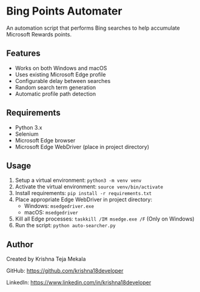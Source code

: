 # Bing Points Automater

An automation script that performs Bing searches to help accumulate Microsoft Rewards points.

## Features
- Works on both Windows and macOS
- Uses existing Microsoft Edge profile
- Configurable delay between searches
- Random search term generation
- Automatic profile path detection

## Requirements
- Python 3.x
- Selenium
- Microsoft Edge browser
- Microsoft Edge WebDriver (place in project directory)

## Usage
1. Setup a virtual environment: `python3 -m venv venv`
2. Activate the virtual environment: `source venv/bin/activate`
3. Install requirements: `pip install -r requirements.txt`
4. Place appropriate Edge WebDriver in project directory:
   - Windows: `msedgedriver.exe`
   - macOS: `msedgedriver`
5. Kill all Edge processes: `taskkill /IM msedge.exe /F` (Only on Windows)
6. Run the script: `python auto-searcher.py`

## Author
Created by Krishna Teja Mekala

GitHub: https://github.com/krishna18developer

LinkedIn: https://www.linkedin.com/in/krishna18developer